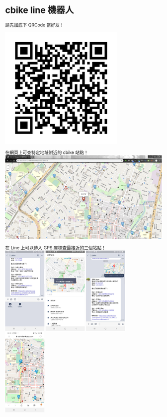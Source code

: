# cbike line 機器人

請先加底下 QRCode 當好友！ 

![cbike](https://github.com/victorgau/citybike/blob/master/images/cbike.png)

在網頁上可查特定地址附近的 cbike 站點！
![](https://github.com/victorgau/citybike/blob/master/images/map.png)

在 Line 上可以傳入 GPS 座標查最接近的三個站點！
<br/>
<img src="https://github.com/victorgau/citybike/blob/master/images/line01.jpg" width="25%" height="25%" />
<img src="https://github.com/victorgau/citybike/blob/master/images/line02.jpg" width="25%" height="25%" />
<img src="https://github.com/victorgau/citybike/blob/master/images/line03.jpg" width="25%" height="25%" />
<img src="https://github.com/victorgau/citybike/blob/master/images/line04.jpg" width="25%" height="25%" />

